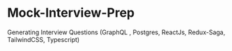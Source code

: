 # Mock-Interview-Prep
Generating Interview Questions (GraphQL , Postgres, ReactJs, Redux-Saga, TailwindCSS, Typescript)
